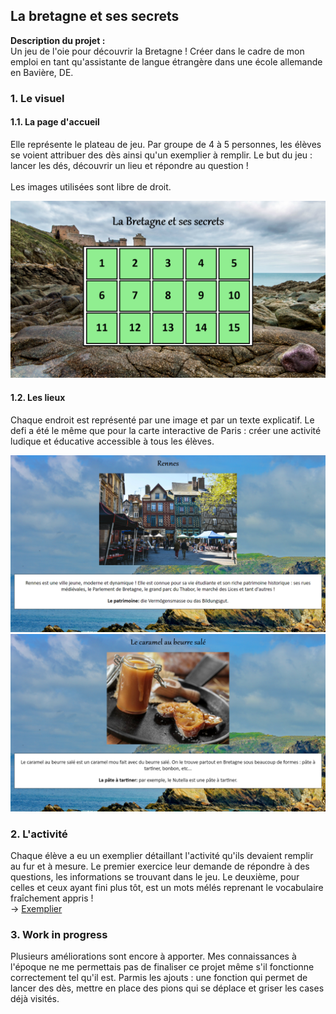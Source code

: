 ## La bretagne et ses secrets

**Description du projet :**
<br>
Un jeu de l'oie pour découvrir la Bretagne ! Créer dans le cadre de mon emploi en tant qu'assistante de langue étrangère dans une école allemande en Bavière, DE.
<br>

### 1. Le visuel
#### 1.1. La page d'accueil

Elle représente le plateau de jeu. Par groupe de 4 à 5 personnes, les élèves se voient attribuer des dès ainsi qu'un exemplier à remplir. Le but du jeu : lancer les dés, découvrir 
un lieu et répondre au question !
<br><br>
Les images utilisées sont libre de droit.
<br>

<img src="images/bretagne/accueil_bretagne.png"/>

#### 1.2. Les lieux

Chaque endroit est représenté par une image et par un texte explicatif. Le defi a été le même que pour la carte interactive de Paris : créer une activité ludique et éducative 
accessible à tous les élèves. 

<img src="images/bretagne/page_une_bretagne.png"/>
<img src="images/bretagne/page_deux_bretagne.png"/>

### 2. L'activité

Chaque élève a eu un exemplier détaillant l'activité qu'ils devaient remplir au fur et à mesure. Le premier exercice leur demande de répondre à des questions, les informations se trouvant dans le jeu. Le deuxième, pour celles et ceux ayant fini plus tôt, est un mots mélés reprenant le vocabulaire fraîchement appris !
<br>
-> [Exemplier](/pdf/handout_bretagne.pdf)

### 3. Work in progress

Plusieurs améliorations sont encore à apporter. Mes connaissances à l'époque ne me permettais pas de finaliser ce projet même s'il fonctionne correctement tel qu'il est. Parmis 
les ajouts : une fonction qui permet de lancer des dès, mettre en place des pions qui se déplace et griser les cases déjà visités.
